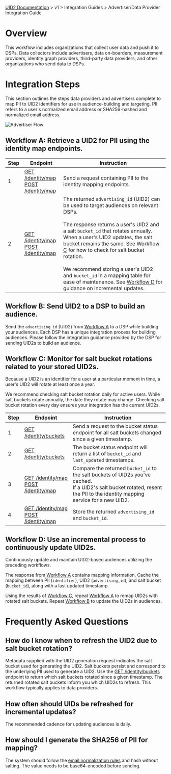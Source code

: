 [UID2 Documentation](../../README.md) > v1 > Integration Guides > Advertiser/Data Provider Integration Guide

# Overview

This workflow includes organizations that collect user data and push it to DSPs. Data collectors include advertisers, data on-boarders, measurement providers, identity graph providers, third-party data providers, and other organizations who send data to DSPs.

# Integration Steps

This section outlines the steps data providers and advertisers complete to map PII to UID2 identifiers for use in audience-building and targeting. PII refers to a user's normalized email address or SHA256-hashed and normalized email address.

![Advertiser Flow](https://mermaid.ink/svg/eyJjb2RlIjoiICBzZXF1ZW5jZURpYWdyYW1cbiAgICBwYXJ0aWNpcGFudCBEUCBhcyBEYXRhIFByb3ZpZGVyXG4gICAgcGFydGljaXBhbnQgVUlEMiBhcyBVSUQyIFNlcnZpY2VcbiAgICBwYXJ0aWNpcGFudCBEU1BcbiAgICBEUC0-PlVJRDI6IEEtMTogU2VuZCBQSUkgdG8gaWRlbnRpdHkgbWFwcGluZyBzZXJ2aWNlLlxuICAgIFVJRDItPj5EUDogQS0yOiBTdG9yZSB0aGUgVUlEMiBhbmQgc2FsdCBidWNrZXQgcmV0dXJuZWQgZnJvbSB0aGUgaWRlbnRpdHkgbWFwcGluZyBzZXJ2aWNlLlxuICAgIERQLS0-PkRTUDogQi0xLiBTZW5kIHN0b3JlZCBVSUQyIHRvIERTUHMgdG8gY3JlYXRlIGF1ZGllbmNlcy5cbiAgICBsb29wIFNhbHQgQnVja2V0IFJvdGF0aW9uIFVJRDIgUmVmcmVzaFxuICAgICAgIERQLT4-VUlEMjogQy0xOiBNb25pdG9yIHNhbHQgYnVja2V0IHJvdGF0aW9ucyB1c2luZyB0aGUgYnVja2V0IHNlcnZpY2UuXG4gICAgICAgVUlEMi0-PkRQOiBDLTI6IFJldHVybiBzYWx0IGJ1Y2tldHMgcm90YXRlZCBzaW5jZSBhIGdpdmVuIHRpbWVzdGFtcC5cbiAgICAgICBEUC0-PlVJRDI6IEMtMzogQ2hlY2sgaWYgYW55IHN0b3JlZCBVSUQycyBzYWx0IGJ1Y2tldHMgcm90YXRlZC48YnI-SWYgdGhleSBkaWQsIHJlc2VuZCBQSUkgdG8gaWRlbnRpdHkgbWFwcGluZyBzZXJ2aWNlIGZvciBhIG5ldyBVSUQyLlxuICAgICAgIFVJRDItPj5EUDogQy00OiBTdG9yZSB0aGUgVUlEMiBhbmQgc2FsdCBidWNrZXQgcmV0dXJuZWQgZnJvbSB0aGUgaWRlbnRpdHkgbWFwcGluZyBzZXJ2aWNlLlxuICAgIGVuZFxuICAgIFxuIiwibWVybWFpZCI6e30sInVwZGF0ZUVkaXRvciI6ZmFsc2V9)

## Workflow A: Retrieve a UID2 for PII using the identity map endpoints.

| Step | Endpoint | Instruction |
| --- | --- | --- |
| 1 | [GET /identity/map](../endpoints/get-identity-map.md)<br>[POST /identity/map](../endpoints/post-identity-map.md) | Send a request containing PII to the identity mapping endpoints. |
| 2 | [GET /identity/map](../endpoints/get-identity-map.md)<br>[POST /identity/map](../endpoints/post-identity-map.md) | The returned `advertising_id` (UID2) can be used to target audiences on relevant DSPs.<br><br>The response returns a user's UID2 and a salt `bucket_id` that rotates annually. When a user's UID2 updates, the salt bucket remains the same. See [Workflow C](#workflow-c-monitor-for-salt-bucket-rotations-related-to-your-stored-uid2s) for how to check for salt bucket rotation.<br><br>We recommend storing a user's UID2 and `bucket_id` in a mapping table for ease of maintenance. See [Workflow D](#workflow-d-use-an-incremental-process-to-continuously-update-uid2s) for guidance on incremental updates. |

## Workflow B: Send UID2 to a DSP to build an audience.
Send the `advertising_id` (UID2) from [Workflow A](#workflow-a-retrieve-a-uid2-for-pii-using-the-identity-map-endpoints) to a DSP while building your audiences. Each DSP has a unique integration process for building audiences. Please follow the integration guidance provided by the DSP for sending UID2s to build an audience.

## Workflow C: Monitor for salt bucket rotations related to your stored UID2s.
Because a UID2 is an identifier for a user at a particular moment in time, a user's UID2 will rotate at least once a year. 

We recommend checking salt bucket rotation daily for active users. While salt buckets rotate annually, the date they rotate may change. Checking salt bucket rotation every day ensures your integration has the current UID2s.

| Step | Endpoint | Instruction |
| --- | --- | --- |
| 1 | [GET /identity/buckets](../endpoints/get-identity-buckets.md) | Send a request to the bucket status endpoint for all salt buckets changed since a given timestamp. |
| 2 | [GET /identity/buckets](../endpoints/get-identity-buckets.md) | The bucket status endpoint will return a list of `bucket_id` and `last_updated` timestamps. |
| 3 | [GET /identity/map](../endpoints/get-identity-map.md)<br>[POST /identity/map](../endpoints/post-identity-map.md) | Compare the returned `bucket_id` to the salt buckets of UID2s you've cached.<br>If a UID2's salt bucket rotated, resent the PII to the identity mapping service for a new UID2. |
| 4 | [GET /identity/map](../endpoints/get-identity-map.md)<br>[POST /identity/map](../endpoints/post-identity-map.md) | Store the returned `advertising_id` and `bucket_id`. |

## Workflow D: Use an incremental process to continuously update UID2s.

Continuously update and maintain UID2-based audiences utilizing the preceding workflows.

The response from [Workflow A](#workflow-a-retrieve-a-uid2-for-pii-using-the-identity-map-endpoints) contains mapping information. Cache the mapping between PII (`identifier`),  UID2 (`advertising_id`), and  salt bucket (`bucket_id`), along with a last updated timestamp.

Using the results of [Workflow C](#workflow-c-monitor-for-salt-bucket-rotations-related-to-your-stored-uid2s), repeat [Workflow A](#workflow-a-retrieve-a-uid2-for-pii-using-the-identity-map-endpoints) to remap UID2s with rotated salt buckets. Repeat [Workflow B](#workflow-b-send-uid2-to-a-dsp-to-build-an-audience) to update the UID2s in audiences.

# Frequently Asked Questions
## How do I know when to refresh the UID2 due to salt bucket rotation?
Metadata supplied with the UID2 generation request indicates the salt bucket used for generating the UID2. Salt buckets persist and correspond to the underlying PII used to generate a UID2. Use the  [GET /identity/buckets](../endpoints/get-identity-buckets.md) endpoint to return which salt buckets rotated since a given timestamp. The returned rotated salt buckets inform you which UID2s to refresh. This workflow typically applies to data providers. 

## How often should UIDs be refreshed for incremental updates?
The recommended cadence for updating audiences is daily. 

## How should I generate the SHA256 of PII for mapping?
The system should follow the [email normalization rules](../../README.md#email-normalization) and hash without salting. The value needs to be base64-encoded before sending.